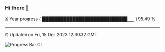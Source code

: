 ### Hi there 👋

⏳ Year progress { ████████████████████████████▁▁ } 95.49 %

---

⏰ Updated on Fri, 15 Dec 2023 12:30:32 GMT

![Progress Bar CI](https://github.com/liununu/liununu/workflows/Progress%20Bar%20CI/badge.svg)

